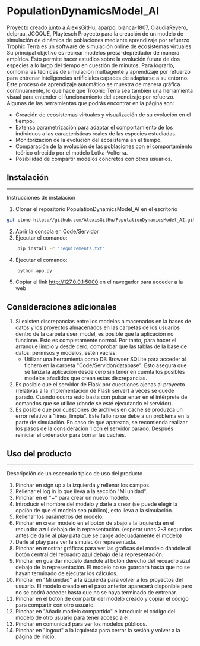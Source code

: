 # PopulationDynamicsModel_AI
Proyecto creado junto a AlexisGitHu, aparpo, blanca-1807, ClaudiaReyero, delpraa, JCOQUE, Playtesch
Proyecto para la creación de un modelo de simulación de dinámica de poblaciones mediante aprendizaje por refuerzo
Trophic Terra es un software de simulación online de ecosistemas virtuales. Su principal objetivo es recrear modelos presa-depredador de manera empírica. Esto permite hacer estudios sobre la evolución futura de dos especies a lo largo del tiempo en cuestión de minutos.  Para lograrlo, combina las técnicas de simulación multiagente y aprendizaje por refuerzo para entrenar inteligencias artificiales capaces de adaptarse a su entorno. Este proceso de aprendizaje automático se muestra de manera gráfica continuamente, lo que hace que Trophic Terra sea también una herramienta visual para entender el funcionamiento del aprendizaje por refuerzo.
Algunas de las herramientas que podrás encontrar en la página son:
-	Creación de ecosistemas virtuales y visualización de su evolución en el tiempo.
-	Extensa parametrización para adaptar el comportamiento de los individuos a las características reales de las especies estudiadas.
-	Monitorización de la evolución del ecosistema en el tiempo.
-	Comparación de la evolución de las poblaciones con el comportamiento teórico ofrecido por el modelo Lotka-Volterra.
-	Posibilidad de compartir modelos concretos con otros usuarios.

## Instalación
***
Instrucciones de instalación 

1. Clonar el repositorio PopulationDynamicsModel_AI en el escritorio
```bash
git clone https://github.com/AlexisGitHu/PopulationDynamicsModel_AI.git
```
2. Abrir la consola en Code/Servidor
3. Ejecutar el comando: 
```bash 
    pip install -r "requirements.txt"
```
4. Ejecutar el comando: 
```bash 
    python app.py
```
5. Copiar el link http://127.0.0.1:5000 en el navegador para acceder a la web

## Consideraciones adicionales
1. Si existen discrepancias entre los modelos almacenados en la bases de datos y los proyectos almacenados en las carpetas de los usuarios dentro de la carpeta user_model, es posible que la aplicación no funcione. Esto es completamente normal. Por tanto, para hacer el arranque limpio y desde cero, comprobar que las tablas de la base de datos: permisos y modelos, estén vacías:
	- Utilizar una herramienta como DB Browser SQLite para acceder al fichero en la carpeta "Code/Servidor/database". Esto asegura que se lanza la aplicación desde cero sin tener en cuenta los posibles modelos añadidos que crean estas discrepancias.
2. Es posible que el servidor de Flask por cuestiones ajenas al proyecto (relativas a la implementación de Flask server) a veces se quede parado. Cuando ocurra esto basta con pulsar enter en el intérprete de comandos que se utilice (donde se esté ejecutando el servidor). 
3. Es posible que por cuestiones de archivos en caché se produzca un error relativo a "linea_limpia". Este fallo no se debe a un problema en la parte de simulación. En caso de que aparezca, se recomienda realizar los pasos de la consideración 1 con el servidor parado. Después reiniciar el ordenador para borrar las cachés. 



## Uso del producto
***
Descripción de un escenario típico de uso del producto


1. Pinchar en sign up a la izquierda y rellenar los campos.
2. Rellenar el log in lo que lleva a la sección "Mi unidad".
3. Pinchar en el "+" para crear un nuevo modelo.
4. Introducir el nombre del modelo y darle a crear (se puede elegir la opción de que el modelo sea público), esto lleva a la simulación.
5. Rellenar los parámetros del modelo.
6. Pinchar en crear modelo en el botón de abajo a la izquierda en el recuadro azul debajo de la representación. (esperar unos 2-3 segundos antes de darle al play pata que se carge adecuadamente el modelo)
7. Darle al play para ver la simulación representada.
8. Pinchar en mostrar gráficas para ver las gráficas del modelo dándole al botón central del recuadro azul debajo de la representación.
9. Pinchar en guardar modelo dándole al botón derecho del recuadro azul debajo de la representación. El modelo no se guardará hasta que no se hayan terminado de ejecutar los cálculos.
10. Pinchar en "Mi unidad" a la izquierda para volver a los proyectos del usuario. El modelo creado en el paso anterior aparecerá disponible pero no se podrá acceder hasta que no se haya terminado de entrenar.
11. Pinchar en el botón de compartir del modelo creado y copiar el código para compartir con otro usuario.
12. Pinchar en "Añadir modelo compartido" e introducir el código del modelo de otro usuario para tener acceso a él.
13. Pinchar en comunidad para ver los modelos públicos.
14. Pinchar en "logout" a la izquierda para cerrar la sesión y volver a la página de inicio.


